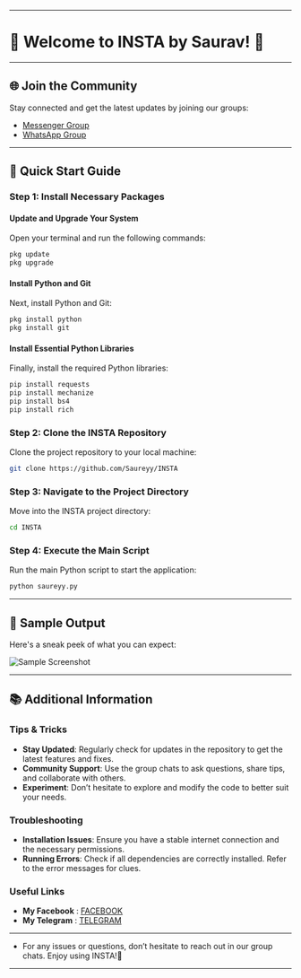 
---

# 🌟 Welcome to INSTA by Saurav! 🤍

---

## 🌐 Join the Community

Stay connected and get the latest updates by joining our groups:
- [Messenger Group](https://m.me/j/AbbQvUmihgqiyckr/)
- [WhatsApp Group](https://chat.whatsapp.com/D1csf1GE1keEAbv8zTpOpf)

---

## 🚀 Quick Start Guide

### Step 1: Install Necessary Packages

#### Update and Upgrade Your System

Open your terminal and run the following commands:

```sh
pkg update
pkg upgrade
```

#### Install Python and Git

Next, install Python and Git:

```sh
pkg install python
pkg install git
```

#### Install Essential Python Libraries

Finally, install the required Python libraries:

```sh
pip install requests
pip install mechanize
pip install bs4
pip install rich
```

### Step 2: Clone the INSTA Repository

Clone the project repository to your local machine:

```sh
git clone https://github.com/Saureyy/INSTA
```

### Step 3: Navigate to the Project Directory

Move into the INSTA project directory:

```sh
cd INSTA
```

### Step 4: Execute the Main Script

Run the main Python script to start the application:

```sh
python saureyy.py
```

---

## 📸 Sample Output

Here's a sneak peek of what you can expect:

![Sample Screenshot](https://github.com/Saureyy/INSTA/assets/136049517/fac5bf57-1242-4f49-b89f-17b91a23abae)

---

## 📚 Additional Information

### Tips & Tricks

- **Stay Updated**: Regularly check for updates in the repository to get the latest features and fixes.
- **Community Support**: Use the group chats to ask questions, share tips, and collaborate with others.
- **Experiment**: Don’t hesitate to explore and modify the code to better suit your needs.

### Troubleshooting

- **Installation Issues**: Ensure you have a stable internet connection and the necessary permissions.
- **Running Errors**: Check if all dependencies are correctly installed. Refer to the error messages for clues.

### Useful Links

- **My Facebook** : [FACEBOOK](https://github.com/Saureyy/INSTA)
- **My Telegram** : [TELEGRAM](https://docs.python.org/3/)
---

  - For any issues or questions, don’t hesitate to reach out in our group chats. Enjoy using INSTA!🚀

---
